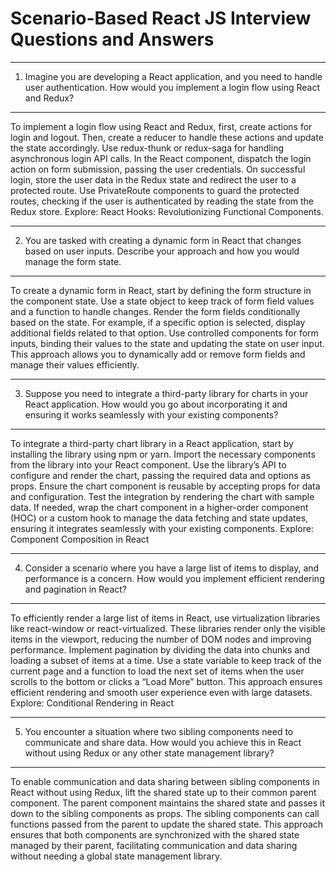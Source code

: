 Scenario-Based React JS Interview Questions and Answers
=========================================================

--------------------------------------------------------------------------------------------------
1. Imagine you are developing a React application, and you need to handle user authentication. How would you implement a login flow using React and Redux?
--------------------------------------------------------------------------------------------------
To implement a login flow using React and Redux, first, create actions for login and logout. Then, create a reducer to handle these actions and update the state accordingly. Use redux-thunk or redux-saga for handling asynchronous login API calls. In the React component, dispatch the login action on form submission, passing the user credentials. On successful login, store the user data in the Redux state and redirect the user to a protected route. Use PrivateRoute components to guard the protected routes, checking if the user is authenticated by reading the state from the Redux store.
Explore: React Hooks: Revolutionizing Functional Components.

--------------------------------------------------------------------------------------------------
2. You are tasked with creating a dynamic form in React that changes based on user inputs. Describe your approach and how you would manage the form state.
---------------------------------------------------------------------------------------------------

To create a dynamic form in React, start by defining the form structure in the component state. Use a state object to keep track of form field values and a function to handle changes. Render the form fields conditionally based on the state. For example, if a specific option is selected, display additional fields related to that option. Use controlled components for form inputs, binding their values to the state and updating the state on user input. This approach allows you to dynamically add or remove form fields and manage their values efficiently.

--------------------------------------------------------------------------------------------------
3. Suppose you need to integrate a third-party library for charts in your React application. How would you go about incorporating it and ensuring it works seamlessly with your existing components?
---------------------------------------------------------------------------------------------------

To integrate a third-party chart library in a React application, start by installing the library using npm or yarn. Import the necessary components from the library into your React component. Use the library’s API to configure and render the chart, passing the required data and options as props. Ensure the chart component is reusable by accepting props for data and configuration. Test the integration by rendering the chart with sample data. If needed, wrap the chart component in a higher-order component (HOC) or a custom hook to manage the data fetching and state updates, ensuring it integrates seamlessly with your existing components.
Explore: Component Composition in React

--------------------------------------------------------------------------------------------------
4. Consider a scenario where you have a large list of items to display, and performance is a concern. How would you implement efficient rendering and pagination in React?
---------------------------------------------------------------------------------------------------

To efficiently render a large list of items in React, use virtualization libraries like react-window or react-virtualized. These libraries render only the visible items in the viewport, reducing the number of DOM nodes and improving performance. Implement pagination by dividing the data into chunks and loading a subset of items at a time. Use a state variable to keep track of the current page and a function to load the next set of items when the user scrolls to the bottom or clicks a “Load More” button. This approach ensures efficient rendering and smooth user experience even with large datasets.
Explore: Conditional Rendering in React

--------------------------------------------------------------------------------------------------
5. You encounter a situation where two sibling components need to communicate and share data. How would you achieve this in React without using Redux or any other state management library?
---------------------------------------------------------------------------------------------------
To enable communication and data sharing between sibling components in React without using Redux, lift the shared state up to their common parent component. The parent component maintains the shared state and passes it down to the sibling components as props. The sibling components can call functions passed from the parent to update the shared state. This approach ensures that both components are synchronized with the shared state managed by their parent, facilitating communication and data sharing without needing a global state management library.



